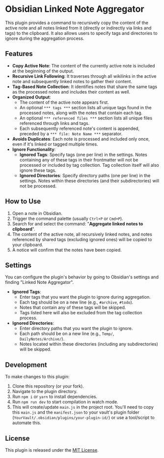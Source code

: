 # Obsidian Linked Note Aggregator

This plugin provides a command to recursively copy the content of the active note and all notes linked from it (directly or indirectly via links and tags) to the clipboard. It also allows users to specify tags and directories to ignore during the aggregation process.

## Features

- **Copy Active Note**: The content of the currently active note is included at the beginning of the output.
- **Recursive Link Following**: It traverses through all wikilinks in the active note and subsequently linked notes to gather their content.
- **Tag-Based Note Collection**: It identifies notes that share the same tags as the processed notes and includes their content as well.
- **Organized Output**:
    - The content of the active note appears first.
    - An optional `*** tags ***` section lists all unique tags found in the processed notes, along with the notes that contain each tag.
    - An optional `*** referenced files ***` section lists all unique files referenced through links and tags.
    - Each subsequently referenced note's content is appended, preceded by a `*** file: Note Name ***` separator.
- **Avoids Duplicates**: Each note is processed and included only once, even if it's linked or tagged multiple times.
- **Ignore Functionality**:
    - **Ignored Tags**: Specify tags (one per line) in the settings. Notes containing any of these tags in their frontmatter will not be processed or included by tag collection. Tag collection itself will also ignore these tags.
    - **Ignored Directories**: Specify directory paths (one per line) in the settings. Notes within these directories (and their subdirectories) will not be processed.

## How to Use

1.  Open a note in Obsidian.
2.  Trigger the command palette (usually `Ctrl+P` or `Cmd+P`).
3.  Search for and select the command: "**Aggregate linked notes to clipboard**".
4.  The content of the active note, all recursively linked notes, and notes referenced by shared tags (excluding ignored ones) will be copied to your clipboard.
5.  A notice will confirm that the notes have been copied.

## Settings

You can configure the plugin's behavior by going to Obsidian's settings and finding "Linked Note Aggregator".

-   **Ignored Tags**:
    -   Enter tags that you want the plugin to ignore during aggregation.
    -   Each tag should be on a new line (e.g., `#archive`, `#todo`).
    -   Notes that contain any of these tags will be skipped.
    -   Tags listed here will also be excluded from the tag collection process.
-   **Ignored Directories**:
    -   Enter directory paths that you want the plugin to ignore.
    -   Each path should be on a new line (e.g., `Temp/`, `DailyNotes/Archive/`).
    -   Notes located within these directories (including any subdirectories) will be skipped.

## Development

To make changes to this plugin:

1.  Clone this repository (or your fork).
2.  Navigate to the plugin directory.
3.  Run `npm i` or `yarn` to install dependencies.
4.  Run `npm run dev` to start compilation in watch mode.
5.  This will create/update `main.js` in the project root. You'll need to copy this `main.js` and the `manifest.json` to your vault's plugin folder (`YourVault/.obsidian/plugins/your-plugin-id/`) or use a tool/script to automate this.

## License

This plugin is released under the [MIT License](LICENSE).
